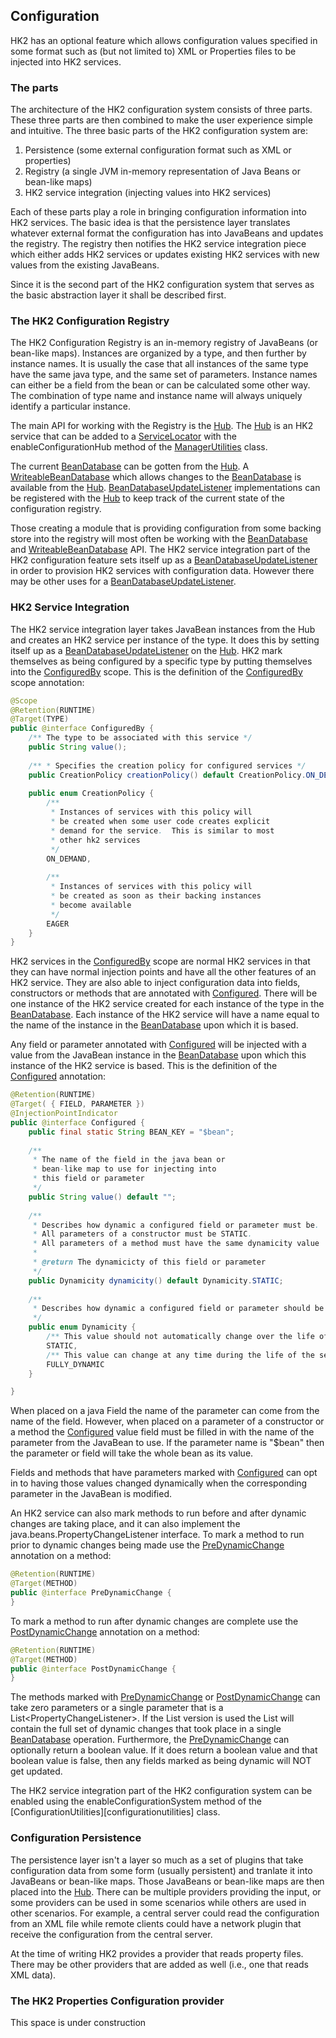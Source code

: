 [//]: # " DO NOT ALTER OR REMOVE COPYRIGHT NOTICES OR THIS HEADER. "
[//]: # "  "
[//]: # " Copyright (c) 2013-2017 Oracle and/or its affiliates. All rights reserved. "
[//]: # "  "
[//]: # " The contents of this file are subject to the terms of either the GNU "
[//]: # " General Public License Version 2 only (''GPL'') or the Common Development "
[//]: # " and Distribution License(''CDDL'') (collectively, the ''License'').  You "
[//]: # " may not use this file except in compliance with the License.  You can "
[//]: # " obtain a copy of the License at "
[//]: # " https://oss.oracle.com/licenses/CDDL+GPL-1.1 "
[//]: # " or LICENSE.txt.  See the License for the specific "
[//]: # " language governing permissions and limitations under the License. "
[//]: # "  "
[//]: # " When distributing the software, include this License Header Notice in each "
[//]: # " file and include the License file at LICENSE.txt. "
[//]: # "  "
[//]: # " GPL Classpath Exception: "
[//]: # " Oracle designates this particular file as subject to the ''Classpath'' "
[//]: # " exception as provided by Oracle in the GPL Version 2 section of the License "
[//]: # " file that accompanied this code. "
[//]: # "  "
[//]: # " Modifications: "
[//]: # " If applicable, add the following below the License Header, with the fields "
[//]: # " enclosed by brackets [] replaced by your own identifying information: "
[//]: # " ''Portions Copyright [year] [name of copyright owner]'' "
[//]: # "  "
[//]: # " Contributor(s): "
[//]: # " If you wish your version of this file to be governed by only the CDDL or "
[//]: # " only the GPL Version 2, indicate your decision by adding ''[Contributor] "
[//]: # " elects to include this software in this distribution under the [CDDL or GPL "
[//]: # " Version 2] license.''  If you don't indicate a single choice of license, a "
[//]: # " recipient has the option to distribute your version of this file under "
[//]: # " either the CDDL, the GPL Version 2 or to extend the choice of license to "
[//]: # " its licensees as provided above.  However, if you add GPL Version 2 code "
[//]: # " and therefore, elected the GPL Version 2 license, then the option applies "
[//]: # " only if the new code is made subject to such option by the copyright "
[//]: # " holder. "

## Configuration

HK2 has an optional feature which allows configuration values specified in some format
such as (but not limited to) XML or Properties files to be injected into HK2 services.

### The parts

The architecture of the HK2 configuration system consists of three parts.  These three parts are
then combined to make the user experience simple and intuitive.  The three basic parts of the
HK2 configuration system are:

1.  Persistence (some external configuration format such as XML or properties)
2.  Registry (a single JVM in-memory representation of Java Beans or bean-like maps)
3.  HK2 service integration (injecting values into HK2 services)

Each of these parts play a role in bringing configuration information into HK2 services.  The basic
idea is that the persistence layer translates whatever external format the configuration has into
JavaBeans and updates the registry.  The registry then notifies the HK2 service integration piece
which either adds HK2 services or updates existing HK2 services with new values from the existing
JavaBeans.

Since it is the second part of the HK2 configuration system that serves as the basic abstraction
layer it shall be described first.

### The HK2 Configuration Registry

The HK2 Configuration Registry is an in-memory registry of JavaBeans (or bean-like maps).  Instances
are organized by a type, and then further by instance names.  It is usually the case that all instances
of the same type have the same java type, and the same set of parameters.  Instance names can either
be a field from the bean or can be calculated some other way.  The combination of type name and
instance name will always uniquely identify a particular instance.

The main API for working with the Registry is the [Hub][hub].  The [Hub][hub] is an HK2 service that
can be added to a [ServiceLocator][servicelocator] with the enableConfigurationHub method of the
[ManagerUtilities][managerutilities] class.

The current [BeanDatabase][beandatabase] can be gotten from the [Hub][hub]. A 
[WriteableBeanDatabase][writeablebeandatabase] which allows changes to the [BeanDatabase][beandatabase]
is available from the [Hub][hub].  [BeanDatabaseUpdateListener][beandatabaseupdatelistener] implementations
can be registered with the [Hub][hub] to keep track of the current state of the configuration registry.

Those creating a module that is providing configuration from some backing store into the registry will
most often be working with the [BeanDatabase][beandatabase] and [WriteableBeanDatabase][writeablebeandatabase]
API.  The HK2 service integration part of the HK2 configuration feature sets itself up as a
[BeanDatabaseUpdateListener][beandatabaseupdatelistener] in order to provision HK2 services with configuration
data.  However there may be other uses for a [BeanDatabaseUpdateListener][beandatabaseupdatelistener].

### HK2 Service Integration

The HK2 service integration layer takes JavaBean instances from the Hub and creates an HK2 service per instance
of the type.  It does this by setting itself up as a [BeanDatabaseUpdateListener][beandatabaseupdatelistener]
on the [Hub][hub].  HK2 mark themselves as being configured by a specific type by putting themselves into
the [ConfiguredBy][configuredby] scope.  This is the definition of the [ConfiguredBy][configuredby] scope
annotation:

```java
@Scope
@Retention(RUNTIME)
@Target(TYPE)
public @interface ConfiguredBy {
    /** The type to be associated with this service */
    public String value();
    
    /** * Specifies the creation policy for configured services */
    public CreationPolicy creationPolicy() default CreationPolicy.ON_DEMAND;
    
    public enum CreationPolicy {
        /**
         * Instances of services with this policy will
         * be created when some user code creates explicit
         * demand for the service.  This is similar to most
         * other hk2 services
         */
        ON_DEMAND,
        
        /**
         * Instances of services with this policy will
         * be created as soon as their backing instances
         * become available
         */
        EAGER
    }
}
```

HK2 services in the [ConfiguredBy][configuredby] scope are normal HK2 services in that they can have normal
injection points and have all the other features of an HK2 service.  They are also able to inject configuration
data into fields, constructors or methods that are annotated with [Configured][configured].  There will be one
instance of the HK2 service created for each instance of the type in the [BeanDatabase][beandatabase].  Each
instance of the HK2 service will have a name equal to the name of the instance in the [BeanDatabase][beandatabase]
upon which it is based.

Any field or parameter annotated with [Configured][configured] will be injected with a value from the JavaBean instance
in the [BeanDatabase][beandatabase] upon which this instance of the HK2 service is based.  This is the definition of
the [Configured][configured] annotation:

```java
@Retention(RUNTIME)
@Target( { FIELD, PARAMETER })
@InjectionPointIndicator
public @interface Configured {
    public final static String BEAN_KEY = "$bean";
    
    /**
     * The name of the field in the java bean or
     * bean-like map to use for injecting into
     * this field or parameter
     */
    public String value() default "";
    
    /**
     * Describes how dynamic a configured field or parameter must be.
     * All parameters of a constructor must be STATIC.
     * All parameters of a method must have the same dynamicity value
     * 
     * @return The dynamicicty of this field or parameter
     */
    public Dynamicity dynamicity() default Dynamicity.STATIC;
    
    /**
     * Describes how dynamic a configured field or parameter should be
     */
    public enum Dynamicity {
        /** This value should not automatically change over the life of the service instance */
        STATIC,
        /** This value can change at any time during the life of the service instance */
        FULLY_DYNAMIC
    }

}
```

When placed on a java Field the name of the parameter can come from the name of the field.  However, when placed
on a parameter of a constructor or a method the [Configured][configured] value field must be filled in with
the name of the parameter from the JavaBean to use.  If the parameter name is &quot;$bean&quot; then the parameter
or field will take the whole bean as its value.

Fields and methods that have parameters marked with [Configured][configured] can opt in to having those values
changed dynamically when the corresponding parameter in the JavaBean is modified.

An HK2 service can also mark methods to run before and after dynamic changes are taking place, and it can also
implement the java.beans.PropertyChangeListener interface.  To mark a method to run prior to dynamic changes
being made use the [PreDynamicChange][predynamicchange] annotation on a method:

```java
@Retention(RUNTIME)
@Target(METHOD)
public @interface PreDynamicChange {
}
```

To mark a method to run after dynamic changes are complete use the [PostDynamicChange][postdynamicchange] annotation
on a method:

```java
@Retention(RUNTIME)
@Target(METHOD)
public @interface PostDynamicChange {
}
```

The methods marked with [PreDynamicChange][predynamicchange] or [PostDynamicChange][postdynamicchange] can take
zero parameters or a single parameter that is a List&lt;PropertyChangeListener&gt;.  If the List version is used
the List will contain the full set of dynamic changes that took place in a single [BeanDatabase][beandatabase]
operation.  Furthermore, the [PreDynamicChange][predynamicchange] can optionally return a boolean value.  If
it does return a boolean value and that boolean value is false, then any fields marked as being dynamic will NOT
get updated.

The HK2 service integration part of the HK2 configuration system can be enabled using the enableConfigurationSystem
method of the [ConfigurationUtilities][configurationutilities] class.

### Configuration Persistence

The persistence layer isn't a layer so much as a set of plugins that take configuration data from some form (usually
persistent) and tranlate it into JavaBeans or bean-like maps.  Those JavaBeans or bean-like maps are then
placed into the [Hub][hub].  There can be multiple providers providing the input, or some providers can be used
in some scenarios while others are used in other scenarios.  For example, a central server could read the configuration
from an XML file while remote clients could have a network plugin that receive the configuration from the central
server.

At the time of writing HK2 provides a provider that reads property files.  There may be other providers that
are added as well (i.e., one that reads XML data).

### The HK2 Properties Configuration provider

This space is under construction

[hub]: apidocs/org/glassfish/hk2/configuration/hub/api/Hub.html
[servicelocator]: apidocs/org/glassfish/hk2/api/ServiceLocator.html
[managerutilities]: apidocs/org/glassfish/hk2/configuration/hub/api/ManagerUtilities.html
[beandatabase]: apidocs/org/glassfish/hk2/configuration/hub/api/BeanDatabase.html
[writeablebeandatabase]: apidocs/org/glassfish/hk2/configuration/hub/api/WriteableBeanDatabase.html
[beandatabaseupdatelistener]: apidocs/org/glassfish/hk2/configuration/hub/api/BeanDatabaseUpdateListener.html
[configuredby]: apidocs/org/glassfish/hk2/configuration/api/ConfiguredBy.html
[configured]: apidocs/org/glassfish/hk2/configuration/api/Configured.html
[predynamicchange]: apidocs/org/glassfish/hk2/configuration/api/PreDynamicChange.html
[postdynamicchange]: apidocs/org/glassfish/hk2/configuration/api/PostDynamicChange.html
